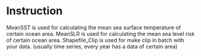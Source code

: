 # Instruction
MeanSST is used for calculating the mean sea surface temperature of certain ocean area.
MeanSLR is used for calculating the mean sea level risk of certain ocean area.
Shapefile_Clip is used for make clip in batch with your data. (usually time series, every year has a data of certain area)
